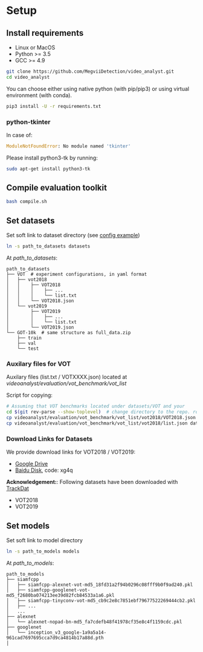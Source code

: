 # Setup

## Install requirements

- Linux or MacOS
- Python >= 3.5
- GCC >= 4.9

```Bash
git clone https://github.com/MegviiDetection/video_analyst.git
cd video_analyst
```

You can choose either using native python (with pip/pip3) or using virtual environment (with conda).

```Bash
pip3 install -U -r requirements.txt
```

### python-tkinter

In case of:

```Python
ModuleNotFoundError: No module named 'tkinter'
```

Please install python3-tk by running:

```Bash
sudo apt-get install python3-tk
```

## Compile evaluation toolkit

```Bash
bash compile.sh
```

## Set datasets

Set soft link to dataset directory (see [config example](../experiments/siamfcpp/test/vot/siamfcpp_alexnet.yaml))

```bash
ln -s path_to_datasets datasets
```

At _path_to_datasets_:

```File Tree
path_to_datasets
├── VOT  # experiment configurations, in yaml format
│   ├── vot2018
│   │    ├── VOT2018
│   │    │    ├── ...
│   │    │    └── list.txt
│   │    └── VOT2018.json
│   └── vot2019
│        ├── VOT2019
│        │    ├── ...
│        │    └── list.txt
│        └── VOT2019.json
└── GOT-10k  # same structure as full_data.zip
    ├── train
    ├── val
    └── test
```

### Auxilary files for VOT

Auxilary files (list.txt / VOTXXXX.json) located at _videoanalyst/evaluation/vot_benchmark/vot_list_

Script for copying:

```Bash
# Assuming that VOT benchmarks located under datasets/VOT and your
cd $(git rev-parse --show-toplevel)  # change directory to the repo. root
cp videoanalyst/evaluation/vot_benchmark/vot_list/vot2018/VOT2018.json datasets/VOT/vot2018/
cp videoanalyst/evaluation/vot_benchmark/vot_list/vot2018/list.json datasets/VOT/vot2018/VOT2018/
```

### Download Links for Datasets

We provide download links for VOT2018 / VOT2019:

- [Google Drive](https://drive.google.com/open?id=18vaGhvrr_rt70sZr_TisrWl7meO9NE0J)
- [Baidu Disk](https://pan.baidu.com/s/1HZkbWen4mEkxaJL3Rj9pig), code: xg4q

__Acknowledgement:__: Following datasets have been downloaded with [TrackDat](https://github.com/jvlmdr/trackdat)

- VOT2018
- VOT2019

## Set models

Set soft link to model directory

```Bash
ln -s path_to_models models
```

At _path_to_models_:

```File Tree
path_to_models
├── siamfcpp
│   ├── siamfcpp-alexnet-vot-md5_18fd31a2f94b0296c08fff9b0f9ad240.pkl
│   ├── siamfcpp-googlenet-vot-md5_f2680ba074213ee39d82fcb84533a1a6.pkl
│   ├── siamfcpp-tinyconv-vot-md5_cb9c2e8c7851ebf79677522269444cb2.pkl
│   ├── ...
│   ...
├── alexnet
│   └── alexnet-nopad-bn-md5_fa7cdefb48f41978cf35e8c4f1159cdc.pkl
├── googlenet
│   └── inception_v3_google-1a9a5a14-961cad7697695cca7d9ca4814b17a88d.pth
│
```
